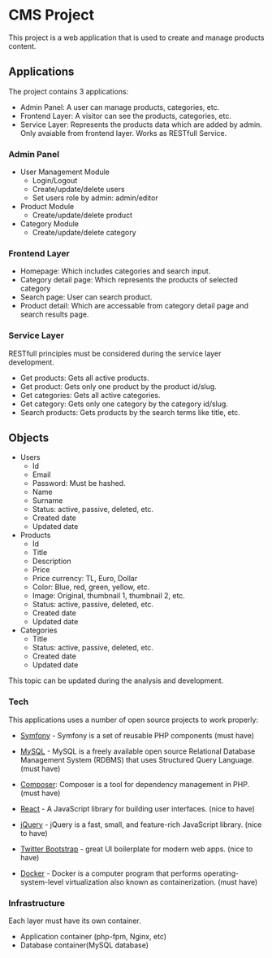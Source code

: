 # CMS Project

This project is a web application that is used to create and manage products content.

## Applications

The project contains 3 applications:

  - Admin Panel: A user can manage products, categories, etc.
  - Frontend Layer: A visitor can see the products, categories, etc.
  - Service Layer: Represents the products data which are added by admin. Only avaiable from frontend layer. Works as RESTfull Service.

### Admin Panel

  - User Management Module
    - Login/Logout
    - Create/update/delete users
    - Set users role by admin: admin/editor
  - Product Module
    - Create/update/delete product
  - Category Module 
    - Create/update/delete category

### Frontend Layer

 - Homepage: Which includes categories and search input.
 - Category detail page: Which represents the products of selected category
 - Search page: User can search product. 
 - Product detail: Which are accessable from category detail page and search results page.

### Service Layer

 RESTfull principles must be considered during the service layer development. 
 - Get products: Gets all active products.
 - Get product: Gets only one product by the product id/slug.
 - Get categories: Gets all active categories. 
 - Get category: Gets only one category by the category id/slug.
 - Search products: Gets products by the search terms like title, etc.

## Objects 

 * Users
    * Id
    * Email
    * Password: Must be hashed.
    * Name
    * Surname
    * Status: active, passive, deleted, etc.
    * Created date
    * Updated date
 * Products
    * Id 
    * Title
    * Description
    * Price
    * Price currency: TL, Euro, Dollar
    * Color: Blue, red, green, yellow, etc.
    * Image: Original, thumbnail 1, thumbnail 2, etc.
    * Status: active, passive, deleted, etc.
    * Created date
    * Updated date
* Categories
    * Title
    * Status: active, passive, deleted, etc.
    * Created date
    * Updated date

This topic can be updated during the analysis and development.

### Tech

This applications uses a number of open source projects to work properly:

* [Symfony] - Symfony is a set of reusable PHP components (must have)
* [MySQL] - MySQL is a freely available open source Relational Database Management System (RDBMS) that uses Structured Query Language. (must have)
* [Composer]: Composer is a tool for dependency management in PHP. (must have)
* [React] - A JavaScript library for building user interfaces. (nice to have)
* [jQuery] - jQuery is a fast, small, and feature-rich JavaScript library. (nice to have)
* [Twitter Bootstrap] - great UI boilerplate for modern web apps. (nice to have)
* [Docker] - Docker is a computer program that performs operating-system-level virtualization also known as containerization. (must have)


   [Symfony]: <https://symfony.com/>
   [MySQL]: <https://www.mysql.com/>
   [Composer]: <https://getcomposer.org/>
   [React]: <https://reactjs.org/>
   [jQuery]: <https://jquery.com/>
   [Twitter Bootstrap]: <http://twitter.github.com/bootstrap/>
   [Docker]: <https://www.docker.com/>
   
### Infrastructure
Each layer must have its own container.
* Application container (php-fpm, Nginx, etc)
* Database container(MySQL database)

